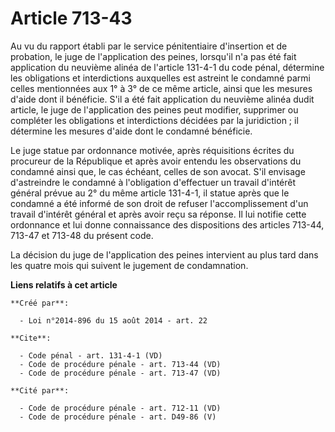 # Article 713-43

Au vu du rapport établi par le service pénitentiaire d'insertion et de probation, le juge de l'application des peines,
lorsqu'il n'a pas été fait application du neuvième alinéa de l'article 131-4-1 du code pénal, détermine les obligations et
interdictions auxquelles est astreint le condamné parmi celles mentionnées aux 1° à 3° de ce même article, ainsi que les
mesures d'aide dont il bénéficie. S'il a été fait application du neuvième alinéa dudit article, le juge de l'application des
peines peut modifier, supprimer ou compléter les obligations et interdictions décidées par la juridiction ; il détermine les
mesures d'aide dont le condamné bénéficie. 

Le juge statue par ordonnance motivée, après réquisitions écrites du procureur de la République et après avoir entendu les
observations du condamné ainsi que, le cas échéant, celles de son avocat. S'il envisage d'astreindre le condamné à
l'obligation d'effectuer un travail d'intérêt général prévue au 2° du même article 131-4-1, il statue après que le condamné a
été informé de son droit de refuser l'accomplissement d'un travail d'intérêt général et après avoir reçu sa réponse. Il lui
notifie cette ordonnance et lui donne connaissance des dispositions des articles 713-44, 713-47 et 713-48 du présent code. 

La décision du juge de l'application des peines intervient au plus tard dans les quatre mois qui suivent le jugement de
condamnation.

**Liens relatifs à cet article**

	**Créé par**:

	  - Loi n°2014-896 du 15 août 2014 - art. 22

	**Cite**:

	  - Code pénal - art. 131-4-1 (VD)
	  - Code de procédure pénale - art. 713-44 (VD)
	  - Code de procédure pénale - art. 713-47 (VD)

	**Cité par**:

	  - Code de procédure pénale - art. 712-11 (VD)
	  - Code de procédure pénale - art. D49-86 (V)
